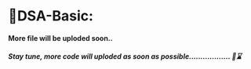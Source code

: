 # 🎯DSA-Basic:

#### More file will be uploded soon..
##### Stay tune, more code will uploded as soon as possible.................. 🤞⌛

